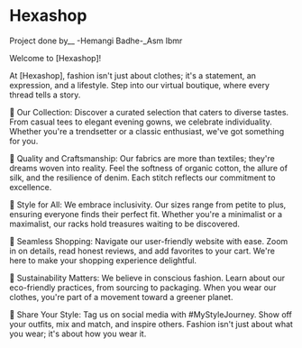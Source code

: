 # Hexashop

Project done by__ -Hemangi Badhe-_Asm Ibmr

Welcome to [Hexashop]!

At [Hexashop], fashion isn't just about clothes; it's a statement, an expression, and a lifestyle. Step into our virtual boutique, where every thread tells a story.

👗 Our Collection: Discover a curated selection that caters to diverse tastes. From casual tees to elegant evening gowns, we celebrate individuality. Whether you're a trendsetter or a classic enthusiast, we've got something for you.

🌟 Quality and Craftsmanship: Our fabrics are more than textiles; they're dreams woven into reality. Feel the softness of organic cotton, the allure of silk, and the resilience of denim. Each stitch reflects our commitment to excellence.

🌈 Style for All: We embrace inclusivity. Our sizes range from petite to plus, ensuring everyone finds their perfect fit. Whether you're a minimalist or a maximalist, our racks hold treasures waiting to be discovered.

🛒 Seamless Shopping: Navigate our user-friendly website with ease. Zoom in on details, read honest reviews, and add favorites to your cart. We're here to make your shopping experience delightful.

🌿 Sustainability Matters: We believe in conscious fashion. Learn about our eco-friendly practices, from sourcing to packaging. When you wear our clothes, you're part of a movement toward a greener planet.

📸 Share Your Style: Tag us on social media with #MyStyleJourney. Show off your outfits, mix and match, and inspire others. Fashion isn't just about what you wear; it's about how you wear it.
